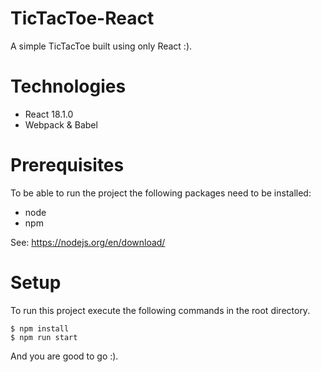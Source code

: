 # TicTacToe-React
A simple TicTacToe built using only React :).

# Technologies
* React 18.1.0
* Webpack & Babel

# Prerequisites 
To be able to run the project the following packages need to be installed:

* node 
* npm

See: https://nodejs.org/en/download/

# Setup
To run this project execute the following commands in the root directory.
```
$ npm install
$ npm run start
```
And you are good to go :).